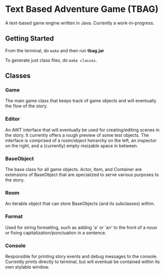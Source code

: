# Text Based Adventure Game (TBAG)
A text-based game engine written in Java. Currently a work-in-progress.

## Getting Started
From the terminal, do `make` and then run **tbag.jar**

To generate just class files, do `make classes`.

## Classes

### Game
The main game class that keeps track of game objects and will eventually the flow of the story.

### Editor
An AWT interface that will eventually be used for creating/editing scenes in the story. It currently offers a rough preview of some test objects. The interface  is comprised of a room/object heirarchy on the left, an inspector on the right, and a (currently) empty resizable space in between. 

### BaseObject
The base class for all game objects. Actor, Item, and Container are extensions of BaseObject that are specialized to serve various purposes to the story.

### Room
An iterable object that can store BaseObjects (and its subclasses) within.

### Format
Used for string formatting, such as adding 'a' or 'an' to the front of a noun or fixing capitalization/punctuation in a sentence.

### Console
Responsible for printing story events and debug messages to the console. Currently prints directly to terminal, but will eventual be contained within its own stylable window.
